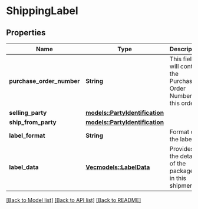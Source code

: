 # ShippingLabel

## Properties

Name | Type | Description | Notes
------------ | ------------- | ------------- | -------------
**purchase_order_number** | **String** | This field will contain the Purchase Order Number for this order. | 
**selling_party** | [**models::PartyIdentification**](PartyIdentification.md) |  | 
**ship_from_party** | [**models::PartyIdentification**](PartyIdentification.md) |  | 
**label_format** | **String** | Format of the label. | 
**label_data** | [**Vec<models::LabelData>**](LabelData.md) | Provides the details of the packages in this shipment. | 

[[Back to Model list]](../README.md#documentation-for-models) [[Back to API list]](../README.md#documentation-for-api-endpoints) [[Back to README]](../README.md)


